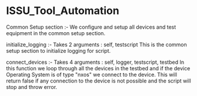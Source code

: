# ISSU_Tool_Automation

Common Setup section :-
We configure and setup all devices and test equipment in the common setup section.

initialize_logging :-
Takes 2 arguments : self, testscript
This is the common setup section to initialize logging for script.

connect_devices :-
Takes 4 arguments : self, logger, testscript, testbed
In this function we loop through all the devices in the testbed and if the device Operating System is of type "nxos" we connect to the device. This will return false if any connection to the device is not possible and the script will stop and throw error.

